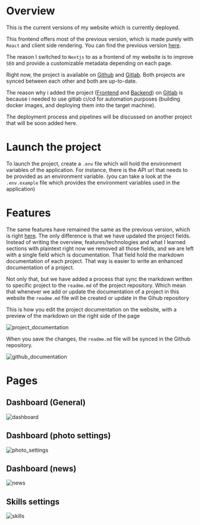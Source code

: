 # Overview 
This is the current versions of my website which is currently deployed.

This frontend offers most of the previous version, which is made purely with `React` and client side rendering. You can find the previous version [here](https://www.amirghedira.com/project/Amir%20Platform%20(FRONT)/ReactJS/5e9f5646b6b4f000174ab1a6).

The reason I switched to `Nextjs` to as a frontend of my website is to improve `SEO` and provide a customizable metadata depending on each page.

Right now, the project is available on [Github](https://github.com/amirghedira/mypersonalweb-nextjs) and [Gitlab](https://gitlab.com/amir-platform/amir-platform-ui).
Both projects are synced between each other and both are up-to-date.

The reason why i added the project ([Frontend](https://gitlab.com/amir-platform/amir-platform-ui) and [Backend](https://gitlab.com/amir-platform/amir-platform-api)) on [Gitlab](https://gitlab.com/amir-platform) is because i needed to use gitlab ci/cd for automation purposes (building docker images, and deploying them into the target machine).

The deployment process and pipelines will be discussed on another project that will be soon added here.

# Launch the project
To launch the project, create a `.env` file which will hold the environment variables of the application. For instance, there is the API url that needs to be provided as an environment variable. (you can take a look at the `.env.example` file which provides the environment variables used in the application)

# Features

The same features have remained the same as the previous version, which is right [here](https://www.amirghedira.com/project/Amir%20Platform%20(FRONT)/ReactJS/5e9f5646b6b4f000174ab1a6).
The only difference is that we have updated the project fields. Instead of writing the overview, features/technologies and what I learned sections with plaintext right now we removed all those fields, and we are left with a single field which is documentation. That field hold the markdown documentation of each project. That way is easier to write an enhanced documentation of a project.

Not only that, but we have added a process that sync the markdown written to specific project to the `readme.md` of the project repository.  Which mean that whenever we add or update the documentation of a project in this website the `readme.md` file will be created or update in the Gihub repository

This is how you edit the project documentation on the website, with a preview of the markdown on the right side of the page

![project_documentation](https://amirplatform.s3.eu-central-1.amazonaws.com/project/1668355697146-Screenshot%202022-11-13%20at%2017.08.07.png)

When you save the changes, the `readme.md` file will be synced in the Github repository.

![github_documentation](https://amirplatform.s3.eu-central-1.amazonaws.com/project/1668355891525-Screenshot%202022-11-13%20at%2017.11.21.png)

# Pages

## Dashboard (General)
![dashboard](https://amirplatform.s3.eu-central-1.amazonaws.com/project/ahw8hvup7xlcelcwwxkh.png)
## Dashboard (photo settings)

![photo_settings](https://amirplatform.s3.eu-central-1.amazonaws.com/project/rwe2jl6itbgpxvhxbvoh.png)

## Dashboard (news)
![news](https://amirplatform.s3.eu-central-1.amazonaws.com/project/i7ntpgpha054hy2xpqyq.png)
## Skills settings

![skills](https://amirplatform.s3.eu-central-1.amazonaws.com/project/d2s1ixpe0utrqcswzhan.png)